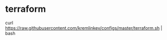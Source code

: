 terraform
=========

curl https://raw.githubusercontent.com/kremlinkev/configs/master/terraform.sh | bash
